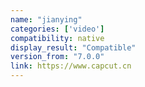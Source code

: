 ```yaml
---
name: "jianying"
categories: ['video']
compatibility: native
display_result: "Compatible"
version_from: "7.0.0"
link: https://www.capcut.cn
---
```

